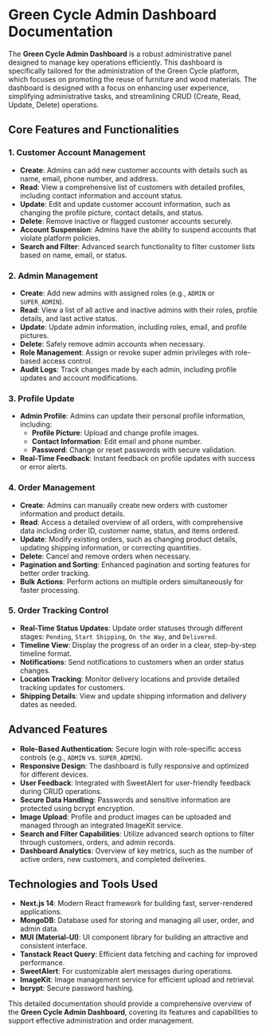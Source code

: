 # Green Cycle Admin Dashboard Documentation

The **Green Cycle Admin Dashboard** is a robust administrative panel designed to manage key operations efficiently. This dashboard is specifically tailored for the administration of the Green Cycle platform, which focuses on promoting the reuse of furniture and wood materials. The dashboard is designed with a focus on enhancing user experience, simplifying administrative tasks, and streamlining CRUD (Create, Read, Update, Delete) operations.

## Core Features and Functionalities

### 1. **Customer Account Management**
- **Create**: Admins can add new customer accounts with details such as name, email, phone number, and address.
- **Read**: View a comprehensive list of customers with detailed profiles, including contact information and account status.
- **Update**: Edit and update customer account information, such as changing the profile picture, contact details, and status.
- **Delete**: Remove inactive or flagged customer accounts securely.
- **Account Suspension**: Admins have the ability to suspend accounts that violate platform policies.
- **Search and Filter**: Advanced search functionality to filter customer lists based on name, email, or status.

### 2. **Admin Management**
- **Create**: Add new admins with assigned roles (e.g., `ADMIN` or `SUPER_ADMIN`).
- **Read**: View a list of all active and inactive admins with their roles, profile details, and last active status.
- **Update**: Update admin information, including roles, email, and profile pictures.
- **Delete**: Safely remove admin accounts when necessary.
- **Role Management**: Assign or revoke super admin privileges with role-based access control.
- **Audit Logs**: Track changes made by each admin, including profile updates and account modifications.

### 3. **Profile Update**
- **Admin Profile**: Admins can update their personal profile information, including:
  - **Profile Picture**: Upload and change profile images.
  - **Contact Information**: Edit email and phone number.
  - **Password**: Change or reset passwords with secure validation.
- **Real-Time Feedback**: Instant feedback on profile updates with success or error alerts.

### 4. **Order Management**
- **Create**: Admins can manually create new orders with customer information and product details.
- **Read**: Access a detailed overview of all orders, with comprehensive data including order ID, customer name, status, and items ordered.
- **Update**: Modify existing orders, such as changing product details, updating shipping information, or correcting quantities.
- **Delete**: Cancel and remove orders when necessary.
- **Pagination and Sorting**: Enhanced pagination and sorting features for better order tracking.
- **Bulk Actions**: Perform actions on multiple orders simultaneously for faster processing.

### 5. **Order Tracking Control**
- **Real-Time Status Updates**: Update order statuses through different stages: `Pending`, `Start Shipping`, `On the Way`, and `Delivered`.
- **Timeline View**: Display the progress of an order in a clear, step-by-step timeline format.
- **Notifications**: Send notifications to customers when an order status changes.
- **Location Tracking**: Monitor delivery locations and provide detailed tracking updates for customers.
- **Shipping Details**: View and update shipping information and delivery dates as needed.

## Advanced Features
- **Role-Based Authentication**: Secure login with role-specific access controls (e.g., `ADMIN` vs. `SUPER_ADMIN`).
- **Responsive Design**: The dashboard is fully responsive and optimized for different devices.
- **User Feedback**: Integrated with SweetAlert for user-friendly feedback during CRUD operations.
- **Secure Data Handling**: Passwords and sensitive information are protected using bcrypt encryption.
- **Image Upload**: Profile and product images can be uploaded and managed through an integrated ImageKit service.
- **Search and Filter Capabilities**: Utilize advanced search options to filter through customers, orders, and admin records.
- **Dashboard Analytics**: Overview of key metrics, such as the number of active orders, new customers, and completed deliveries.

## Technologies and Tools Used
- **Next.js 14**: Modern React framework for building fast, server-rendered applications.
- **MongoDB**: Database used for storing and managing all user, order, and admin data.
- **MUI (Material-UI)**: UI component library for building an attractive and consistent interface.
- **Tanstack React Query**: Efficient data fetching and caching for improved performance.
- **SweetAlert**: For customizable alert messages during operations.
- **ImageKit**: Image management service for efficient upload and retrieval.
- **bcrypt**: Secure password hashing.

This detailed documentation should provide a comprehensive overview of the **Green Cycle Admin Dashboard**, covering its features and capabilities to support effective administration and order management.
